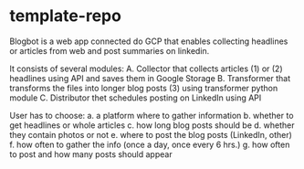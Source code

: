 # template-repo

Blogbot is a web app connected do GCP that enables collecting headlines or articles from web and post summaries on linkedin.

It consists of several modules:
A. Collector that collects articles (1) or (2) headlines using API and saves them in Google Storage
B. Transformer that transforms the files into longer blog posts (3) using transformer python module
C. Distributor thet schedules posting on LinkedIn using API

User has to choose:
a. a platform where to gather information
b. whether to get headlines or whole articles
c. how long blog posts should be
d. whether they contain photos or not
e. where to post the blog posts (LinkedIn, other)
f. how often to gather the info (once a day, once every 6 hrs.)
g. how often to post and how many posts should appear

